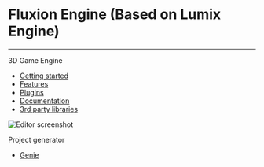 # Fluxion Engine (Based on Lumix Engine)
---------

3D Game Engine

* [Getting started](docs/getting_started.md)
* [Features](https://github.com/nem0/LumixEngine/wiki/Features)
* [Plugins](https://github.com/nem0/LumixEngine/wiki/available-plugins)
* [Documentation](docs/)
* [3rd party libraries](docs/3rdparty.md)

![Editor screenshot](https://raw.githubusercontent.com/wiki/nem0/LumixEngine/files/features/editor.jpg)


Project generator

* [Genie](https://github.com/bkaradzic/genie)
